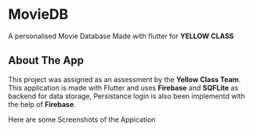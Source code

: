 # MovieDB

A personalised Movie Database Made with flutter for **YELLOW CLASS**

## About The App

This project was assigned as an assessment by the **Yellow Class Team**.
This application is made with Flutter and uses **Firebase** and **SQFLite** as backend for data storage, Persistance login is also been implementd with the help of **Firebase**.

Here are some Screenshots of the Appication 
